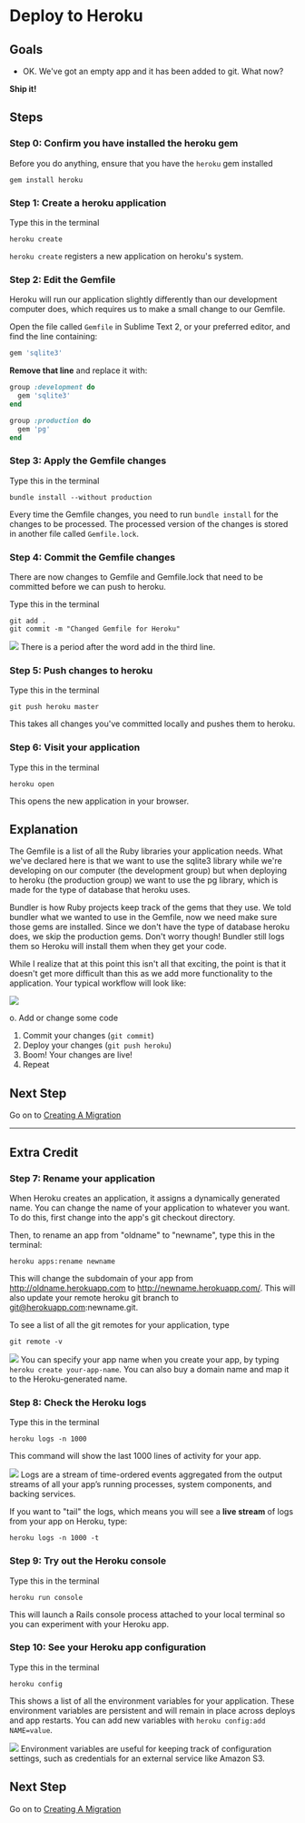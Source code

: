 # Deploy to Heroku

## Goals
* OK. We've got an empty app and it has been added to git. What now?

**Ship it!**

## Steps

### Step 0: Confirm you have installed the heroku gem

Before you do anything, ensure that you have the `heroku` gem installed

```text
gem install heroku
```

### Step 1: Create a heroku application

Type this in the terminal

```text
heroku create
```

`heroku create` registers a new application on heroku's system.


### Step 2: Edit the Gemfile

Heroku will run our application slightly differently than our development computer does, which requires us to make a 
small change to our Gemfile.

Open the file called `Gemfile` in Sublime Text 2, or your preferred editor, and find the line containing:

```ruby
gem 'sqlite3'
```

**Remove that line** and replace it with:

```ruby
group :development do
  gem 'sqlite3'
end

group :production do
  gem 'pg'
end
```


### Step 3: Apply the Gemfile changes

Type this in the terminal

```text
bundle install --without production
```

Every time the Gemfile changes, you need to run `bundle install` for the changes to be processed. The processed version 
of the changes is stored in another file called `Gemfile.lock`.


### Step 4: Commit the Gemfile changes

There are now changes to Gemfile and Gemfile.lock that need to be committed before we can push to heroku.

Type this in the terminal

```text
git add .
git commit -m "Changed Gemfile for Heroku"
```

![](/images/info.png) There is a period after the word add in the third line.


### Step 5: Push changes to heroku

Type this in the terminal

```text
git push heroku master
```

This takes all changes you've committed locally and pushes them to heroku.


### Step 6: Visit your application

Type this in the terminal

```text
heroku open
```

This opens the new application in your browser.


## Explanation

The Gemfile is a list of all the Ruby libraries your application needs. What we've declared here is that we want to 
use the sqlite3 library while we're developing on our computer (the development group) but when deploying to heroku 
(the production group) we want to use the pg library, which is made for the type of database that heroku uses.

Bundler is how Ruby projects keep track of the gems that they use. We told bundler what we wanted to use in the Gemfile, 
now we need make sure those gems are installed. Since we don't have the type of database heroku does, we skip the 
production gems. Don't worry though! Bundler still logs them so Heroku will install them when they get your code.

While I realize that at this point this isn't all that exciting, the point is that it doesn't get more difficult than 
this as we add more functionality to the application. Your typical workflow will look like:

<img src="/images/curriculum/workflow.png" class="thumbnail"></img>

o. Add or change some code
1. Commit your changes (`git commit`)
1. Deploy your changes (`git push heroku`)
1. Boom! Your changes are live!
1. Repeat

## Next Step

Go on to [Creating A Migration](creating_a_migration)

* * *

## Extra Credit

### Step 7: Rename your application
When Heroku creates an application, it assigns a dynamically generated name. You can change the name of your application to whatever you want. To do this, first change into the app's git checkout directory.

Then, to rename an app from "oldname" to "newname", type this in the terminal:

```text
heroku apps:rename newname
```

This will change the subdomain of your app from http://oldname.herokuapp.com to http://newname.herokuapp.com/. This will also update your remote heroku git branch to git@herokuapp.com:newname.git.


To see a list of all the git remotes for your application, type

```text
git remote -v
```

![](/images/info.png) You can specify your app name when you create your app, by typing `heroku create your-app-name`. You can also buy a domain name and map it to the Heroku-generated name.


### Step 8: Check the Heroku logs
Type this in the terminal

```text
heroku logs -n 1000
```
This command will show the last 1000 lines of activity for your app.

![](/images/info.png) Logs are a stream of time-ordered events aggregated from the output streams of all your app’s running processes, system components, and backing services.

If you want to "tail" the logs, which means you will see a **live stream** of logs from your app on Heroku, type:

```text
heroku logs -n 1000 -t
```


### Step 9: Try out the Heroku console
Type this in the terminal

```text
heroku run console
```

This will launch a Rails console process attached to your local terminal so you can experiment with your Heroku app.


### Step 10: See your Heroku app configuration
Type this in the terminal

```text
heroku config
```

This shows a list of all the environment variables for your application. These environment variables are persistent and will remain in place across deploys and app restarts. You can add new variables with `heroku config:add NAME=value`. 

![](/images/info.png) Environment variables are useful for keeping track of configuration settings, such as credentials for an external service like Amazon S3.

## Next Step

Go on to [Creating A Migration](creating_a_migration)

